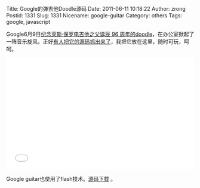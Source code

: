 Title: Google的弹吉他Doodle源码
Date: 2011-06-11 10:18:22
Author: zrong
Postid: 1331
Slug: 1331
Nicename: google-guitar
Category: others
Tags: google, javascript

Google6月9日[纪念莱斯·保罗电吉他之父诞辰 96 周年的doodle](http://www.guao.hk/posts/doodle-96th-anniversary-of-the-birth-of-les-paul-2011.html)，在办公室掀起了一阵音乐旋风。正好[有人把它的源码抓出来了](http://sourceforge.net/projects/googleguitar/)，我把它放在这里，随时可玩，呵呵。

<!--more-->  
<iframe src="/wp-content/uploads/2011/06/google-guitar/google-guitar.htm" width="100%" height="300" style="border:0;">
你的浏览器不支持IFRAME，请[单击这里](/wp-content/uploads/2011/06/google-guitar/google-guitar.htm)观看。
</iframe>

Google guitar也使用了flash技术。[源码下载](http://sourceforge.net/projects/googleguitar/) 。
